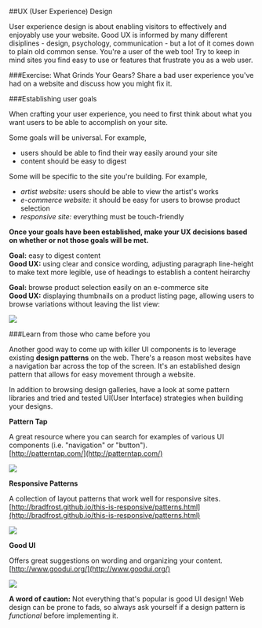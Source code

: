 ##UX (User Experience) Design

User experience design is about enabling visitors to effectively and enjoyably use your website. Good UX is informed by many different disiplines - design, psychology, communication - but a lot of it comes down to plain old common sense. You're a user of the web too! Try to keep in mind sites you find easy to use or features that frustrate you as a web user.

###Exercise: What Grinds Your Gears?
Share a bad user experience you've had on a website and discuss how you might fix it.

###Establishing user goals

When crafting your user experience, you need to first think about what you want users to be able to accomplish on your site.

Some goals will be universal. For example,

* users should be able to find their way easily around your site
* content should be easy to digest

Some will be specific to the site you're building. For example,

* *artist website:* users should be able to view the artist's works
* *e-commerce website:* it should be easy for users to browse product selection
* *responsive site:* everything must be touch-friendly

**Once your goals have been established, make your UX decisions based on whether or not those goals will be met.**

**Goal:** easy to digest content    
**Good UX:** using clear and consice wording, adjusting paragraph line-height to make text more legible,  use of headings to establish a content heirarchy

**Goal:** browse product selection easily on an e-commerce site    
**Good UX:** displaying thumbnails on a product listing page, allowing users to browse variations without leaving the list view:   

![](http://f.cl.ly/items/3V0u3h420P0G1t133P47/styles-browse.gif)

###Learn from those who came before you

Another good way to come up with killer UI components is to leverage existing **design patterns** on the web. There's a reason most websites have a navigation bar across the top of the screen. It's an established design pattern that allows for easy movement through a website. 

In addition to browsing design galleries, have a look at some pattern libraries and tried and tested UI(User Interface) strategies when building your designs.

**Pattern Tap**     

A great resource where you can search for examples of various UI components (i.e. "navigation" or "button").    
[http://patterntap.com/](http://patterntap.com/)   

![](http://f.cl.ly/items/2i3k0F2v1W1i0E3c1A3e/pattern-tap.png)

**Responsive Patterns**

A collection of layout patterns that work well for responsive sites.   
[http://bradfrost.github.io/this-is-responsive/patterns.html](http://bradfrost.github.io/this-is-responsive/patterns.html) 

![](http://f.cl.ly/items/3t432m0I3V0K0q190S0m/responsive-patterns.png)

**Good UI**

Offers great suggestions on wording and organizing your content.    
[http://www.goodui.org/](http://www.goodui.org/) 

![](http://f.cl.ly/items/2k3Q1f1J1a2h33454739/good-ui.png)


**A word of caution:** Not everything that's popular is good UI design! Web design can be prone to fads, so always ask yourself if a design pattern is *functional* before implementing it.